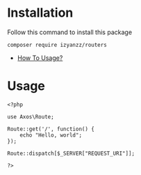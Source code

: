 # Installation

Follow this command to install this package

```
composer require izyanzz/routers
```

- [How To Usage?](https://github.com/izyanzz/router#Usage)


# Usage

```
<?php

use Axos\Route;

Route::get('/', function() {
    echo "Hello, world";
});

Route::dispatch[$_SERVER["REQUEST_URI"]];

?>
```